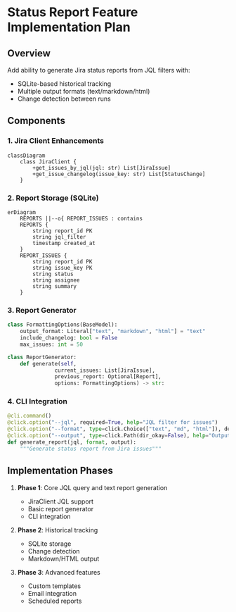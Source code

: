 # Status Report Feature Implementation Plan

## Overview
Add ability to generate Jira status reports from JQL filters with:
- SQLite-based historical tracking
- Multiple output formats (text/markdown/html)
- Change detection between runs

## Components

### 1. Jira Client Enhancements
```mermaid
classDiagram
    class JiraClient {
        +get_issues_by_jql(jql: str) List[JiraIssue]
        +get_issue_changelog(issue_key: str) List[StatusChange]
    }
```

### 2. Report Storage (SQLite)
```mermaid
erDiagram
    REPORTS ||--o{ REPORT_ISSUES : contains
    REPORTS {
        string report_id PK
        string jql_filter
        timestamp created_at
    }
    REPORT_ISSUES {
        string report_id PK
        string issue_key PK
        string status
        string assignee
        string summary
    }
```

### 3. Report Generator
```python
class FormattingOptions(BaseModel):
    output_format: Literal["text", "markdown", "html"] = "text"
    include_changelog: bool = False
    max_issues: int = 50

class ReportGenerator:
    def generate(self, 
               current_issues: List[JiraIssue],
               previous_report: Optional[Report],
               options: FormattingOptions) -> str:
```

### 4. CLI Integration
```python
@cli.command()
@click.option("--jql", required=True, help="JQL filter for issues")
@click.option("--format", type=click.Choice(["text", "md", "html"]), default="text")
@click.option("--output", type=click.Path(dir_okay=False), help="Output file path")
def generate_report(jql, format, output):
    """Generate status report from Jira issues"""
```

## Implementation Phases

1. **Phase 1**: Core JQL query and text report generation
   - JiraClient JQL support
   - Basic report generator
   - CLI integration

2. **Phase 2**: Historical tracking
   - SQLite storage
   - Change detection
   - Markdown/HTML output

3. **Phase 3**: Advanced features
   - Custom templates
   - Email integration
   - Scheduled reports
